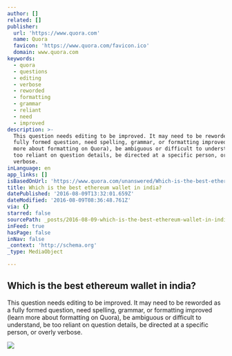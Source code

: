 ```yaml
---
author: []
related: []
publisher:
  url: 'https://www.quora.com'
  name: Quora
  favicon: 'https://www.quora.com/favicon.ico'
  domain: www.quora.com
keywords:
  - quora
  - questions
  - editing
  - verbose
  - reworded
  - formatting
  - grammar
  - reliant
  - need
  - improved
description: >-
  This question needs editing to be improved. It may need to be reworded as a
  fully formed question, need spelling, grammar, or formatting improved (learn
  more about formatting on Quora), be ambiguous or difficult to understand, be
  too reliant on question details, be directed at a specific person, or overly
  verbose.
inLanguage: en
app_links: []
isBasedOnUrl: 'https://www.quora.com/unanswered/Which-is-the-best-ethereum-wallet-in-india'
title: Which is the best ethereum wallet in india?
datePublished: '2016-08-09T13:32:01.659Z'
dateModified: '2016-08-09T08:36:48.761Z'
via: {}
starred: false
sourcePath: _posts/2016-08-09-which-is-the-best-ethereum-wallet-in-india.md
inFeed: true
hasPage: false
inNav: false
_context: 'http://schema.org'
_type: MediaObject

---
```

<article style=""><h1>Which is the best ethereum wallet in india?</h1><p>This question needs editing to be improved. It may need to be reworded as a fully formed question, need spelling, grammar, or formatting improved (learn more about formatting on Quora), be ambiguous or difficult to understand, be too reliant on question details, be directed at a specific person, or overly verbose.</p><img src="https://qsf.ec.quoracdn.net/-images.new_grid.fb_share_default.png2801ad8885530345.png" /></article>